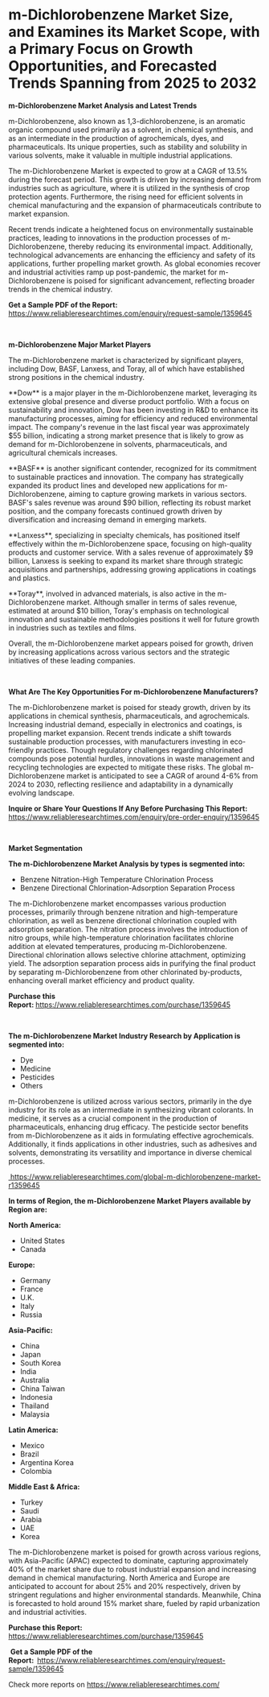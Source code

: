 <p><h1>m-Dichlorobenzene Market Size, and Examines its Market Scope, with a Primary Focus on Growth Opportunities, and Forecasted Trends Spanning from 2025 to 2032</h1></p><p><strong>m-Dichlorobenzene Market Analysis and Latest Trends</strong></p>
<p><p>m-Dichlorobenzene, also known as 1,3-dichlorobenzene, is an aromatic organic compound used primarily as a solvent, in chemical synthesis, and as an intermediate in the production of agrochemicals, dyes, and pharmaceuticals. Its unique properties, such as stability and solubility in various solvents, make it valuable in multiple industrial applications.</p><p>The m-Dichlorobenzene Market is expected to grow at a CAGR of 13.5% during the forecast period. This growth is driven by increasing demand from industries such as agriculture, where it is utilized in the synthesis of crop protection agents. Furthermore, the rising need for efficient solvents in chemical manufacturing and the expansion of pharmaceuticals contribute to market expansion.</p><p>Recent trends indicate a heightened focus on environmentally sustainable practices, leading to innovations in the production processes of m-Dichlorobenzene, thereby reducing its environmental impact. Additionally, technological advancements are enhancing the efficiency and safety of its applications, further propelling market growth. As global economies recover and industrial activities ramp up post-pandemic, the market for m-Dichlorobenzene is poised for significant advancement, reflecting broader trends in the chemical industry.</p></p>
<p><strong>Get a Sample PDF of the Report:&nbsp;</strong> <a href="https://www.reliableresearchtimes.com/enquiry/request-sample/1359645?utm_campaign=2326&utm_medium=2&utm_source=Github&utm_content=ia&utm_term=22032025&utm_id=m-dichlorobenzene">https://www.reliableresearchtimes.com/enquiry/request-sample/1359645</a></p>
<p>&nbsp;</p>
<p><strong>m-Dichlorobenzene Major Market Players</strong></p>
<p><p>The m-Dichlorobenzene market is characterized by significant players, including Dow, BASF, Lanxess, and Toray, all of which have established strong positions in the chemical industry.</p><p>**Dow** is a major player in the m-Dichlorobenzene market, leveraging its extensive global presence and diverse product portfolio. With a focus on sustainability and innovation, Dow has been investing in R&D to enhance its manufacturing processes, aiming for efficiency and reduced environmental impact. The company's revenue in the last fiscal year was approximately $55 billion, indicating a strong market presence that is likely to grow as demand for m-Dichlorobenzene in solvents, pharmaceuticals, and agricultural chemicals increases.</p><p>**BASF** is another significant contender, recognized for its commitment to sustainable practices and innovation. The company has strategically expanded its product lines and developed new applications for m-Dichlorobenzene, aiming to capture growing markets in various sectors. BASF's sales revenue was around $90 billion, reflecting its robust market position, and the company forecasts continued growth driven by diversification and increasing demand in emerging markets. </p><p>**Lanxess**, specializing in specialty chemicals, has positioned itself effectively within the m-Dichlorobenzene space, focusing on high-quality products and customer service. With a sales revenue of approximately $9 billion, Lanxess is seeking to expand its market share through strategic acquisitions and partnerships, addressing growing applications in coatings and plastics.</p><p>**Toray**, involved in advanced materials, is also active in the m-Dichlorobenzene market. Although smaller in terms of sales revenue, estimated at around $10 billion, Toray's emphasis on technological innovation and sustainable methodologies positions it well for future growth in industries such as textiles and films.</p><p>Overall, the m-Dichlorobenzene market appears poised for growth, driven by increasing applications across various sectors and the strategic initiatives of these leading companies.</p></p>
<p>&nbsp;</p>
<p><strong>What Are The Key Opportunities For m-Dichlorobenzene Manufacturers?</strong></p>
<p><p>The m-Dichlorobenzene market is poised for steady growth, driven by its applications in chemical synthesis, pharmaceuticals, and agrochemicals. Increasing industrial demand, especially in electronics and coatings, is propelling market expansion. Recent trends indicate a shift towards sustainable production processes, with manufacturers investing in eco-friendly practices. Though regulatory challenges regarding chlorinated compounds pose potential hurdles, innovations in waste management and recycling technologies are expected to mitigate these risks. The global m-Dichlorobenzene market is anticipated to see a CAGR of around 4-6% from 2024 to 2030, reflecting resilience and adaptability in a dynamically evolving landscape.</p></p>
<p><strong>Inquire or Share Your Questions If Any Before Purchasing This Report:</strong> <a href="https://www.reliableresearchtimes.com/enquiry/pre-order-enquiry/1359645?utm_campaign=2326&utm_medium=2&utm_source=Github&utm_content=ia&utm_term=22032025&utm_id=m-dichlorobenzene">https://www.reliableresearchtimes.com/enquiry/pre-order-enquiry/1359645</a></p>
<p>&nbsp;</p>
<p><strong>Market Segmentation</strong></p>
<p><strong>The m-Dichlorobenzene Market Analysis by types is segmented into:</strong></p>
<p><ul><li>Benzene Nitration-High Temperature Chlorination Process</li><li>Benzene Directional Chlorination-Adsorption Separation Process</li></ul></p>
<p><p>The m-Dichlorobenzene market encompasses various production processes, primarily through benzene nitration and high-temperature chlorination, as well as benzene directional chlorination coupled with adsorption separation. The nitration process involves the introduction of nitro groups, while high-temperature chlorination facilitates chlorine addition at elevated temperatures, producing m-Dichlorobenzene. Directional chlorination allows selective chlorine attachment, optimizing yield. The adsorption separation process aids in purifying the final product by separating m-Dichlorobenzene from other chlorinated by-products, enhancing overall market efficiency and product quality.</p></p>
<p><strong>Purchase this Report:&nbsp;</strong><a href="https://www.reliableresearchtimes.com/purchase/1359645?utm_campaign=2326&utm_medium=2&utm_source=Github&utm_content=ia&utm_term=22032025&utm_id=m-dichlorobenzene">https://www.reliableresearchtimes.com/purchase/1359645</a></p>
<p>&nbsp;</p>
<p><strong>The m-Dichlorobenzene Market Industry Research by Application is segmented into:</strong></p>
<p><ul><li>Dye</li><li>Medicine</li><li>Pesticides</li><li>Others</li></ul></p>
<p><p>m-Dichlorobenzene is utilized across various sectors, primarily in the dye industry for its role as an intermediate in synthesizing vibrant colorants. In medicine, it serves as a crucial component in the production of pharmaceuticals, enhancing drug efficacy. The pesticide sector benefits from m-Dichlorobenzene as it aids in formulating effective agrochemicals. Additionally, it finds applications in other industries, such as adhesives and solvents, demonstrating its versatility and importance in diverse chemical processes.</p></p>
<p><a href="https://www.reliableresearchtimes.com/global-m-dichlorobenzene-market-r1359645?utm_campaign=2326&utm_medium=2&utm_source=Github&utm_content=ia&utm_term=22032025&utm_id=m-dichlorobenzene">&nbsp;https://www.reliableresearchtimes.com/global-m-dichlorobenzene-market-r1359645</a></p>
<p><strong>In terms of Region, the m-Dichlorobenzene Market Players available by Region are:</strong></p>
<p>
    <p> <strong> North America: </strong>
        <ul>
            <li>United States</li>
            <li>Canada</li>
        </ul>
        </p> 
    <p> <strong> Europe: </strong>
        <ul>
            <li>Germany</li>
            <li>France</li>
            <li>U.K.</li>
            <li>Italy</li>
            <li>Russia</li>
        </ul>
        </p> 
    <p> <strong> Asia-Pacific: </strong>
        <ul>
            <li>China</li>
            <li>Japan</li>
            <li>South Korea</li>
            <li>India</li>
            <li>Australia</li>
            <li>China Taiwan</li>
            <li>Indonesia</li>
            <li>Thailand</li>
            <li>Malaysia</li>
        </ul>
        </p> 
    <p> <strong> Latin America: </strong>
        <ul>
            <li>Mexico</li>
            <li>Brazil</li>
            <li>Argentina Korea</li>
            <li>Colombia</li>
        </ul>
        </p> 
    <p> <strong> Middle East & Africa: </strong>
        <ul>
            <li>Turkey</li>
            <li>Saudi</li>
            <li>Arabia</li>
            <li>UAE</li>
            <li>Korea</li>
        </ul>
    </p>
    </p>
<p><p>The m-Dichlorobenzene market is poised for growth across various regions, with Asia-Pacific (APAC) expected to dominate, capturing approximately 40% of the market share due to robust industrial expansion and increasing demand in chemical manufacturing. North America and Europe are anticipated to account for about 25% and 20% respectively, driven by stringent regulations and higher environmental standards. Meanwhile, China is forecasted to hold around 15% market share, fueled by rapid urbanization and industrial activities.</p></p>
<p><strong>Purchase this Report: </strong><a href="https://www.reliableresearchtimes.com/purchase/1359645?utm_campaign=2326&utm_medium=2&utm_source=Github&utm_content=ia&utm_term=22032025&utm_id=m-dichlorobenzene">https://www.reliableresearchtimes.com/purchase/1359645</a></p>
<p>&nbsp;<strong>Get a Sample PDF of the Report:&nbsp;&nbsp;</strong><a href="https://www.reliableresearchtimes.com/enquiry/request-sample/1359645?utm_campaign=2326&utm_medium=2&utm_source=Github&utm_content=ia&utm_term=22032025&utm_id=m-dichlorobenzene">https://www.reliableresearchtimes.com/enquiry/request-sample/1359645</a></p>
<p><strong></strong></p>
<p>Check more reports on <a href="https://www.reliableresearchtimes.com/?utm_campaign=2326&utm_medium=2&utm_source=Github&utm_content=ia&utm_term=22032025&utm_id=m-dichlorobenzene">https://www.reliableresearchtimes.com/</a></p>